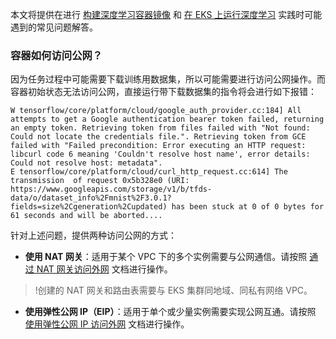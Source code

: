 
本文将提供在进行 [构建深度学习容器镜像](https://cloud.tencent.com/document/product/457/60220) 和 [在 EKS 上运行深度学习](https://cloud.tencent.com/document/product/457/60221) 实践时可能遇到的常见问题解答。  


### 容器如何访问公网？

因为任务过程中可能需要下载训练用数据集，所以可能需要进行访问公网操作。而容器初始状态无法访问公网，直接运行带下载数据集的指令将会进行如下报错：

```shell
W tensorflow/core/platform/cloud/google_auth_provider.cc:184] All attempts to get a Google authentication bearer token failed, returning an empty token. Retrieving token from files failed with "Not found: Could not locate the credentials file.". Retrieving token from GCE failed with "Failed precondition: Error executing an HTTP request: libcurl code 6 meaning 'Couldn't resolve host name', error details: Could not resolve host: metadata".
E tensorflow/core/platform/cloud/curl_http_request.cc:614] The transmission  of request 0x5b328e0 (URI: https://www.googleapis.com/storage/v1/b/tfds-data/o/dataset_info%2Fmnist%2F3.0.1?fields=size%2Cgeneration%2Cupdated) has been stuck at 0 of 0 bytes for 61 seconds and will be aborted....
```

针对上述问题，提供两种访问公网的方式：

- **使用 NAT 网关**：适用于某个 VPC 下的多个实例需要与公网通信。请按照 [通过 NAT 网关访问外网](https://cloud.tencent.com/document/product/457/48710#.E9.AA.8C.E8.AF.81.E9.85.8D.E7.BD.AE) 文档进行操作。  
>!创建的 NAT 网关和路由表需要与 EKS 集群同地域、同私有网络 VPC。  
- **使用弹性公网 IP（EIP）**：适用于单个或少量实例需要实现公网互通。请按照 [使用弹性公网 IP 访问外网](https://cloud.tencent.com/document/product/457/60354) 文档进行操作。  

